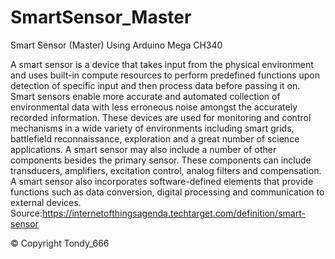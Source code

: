 # SmartSensor_Master

Smart Sensor (Master) Using Arduino Mega CH340 



  A smart sensor is a device that takes input from the physical environment and uses built-in compute resources to perform predefined functions upon detection of specific input and then process data before passing it on. 
  Smart sensors enable more accurate and automated collection of environmental data with less erroneous noise amongst the accurately recorded information. These devices are used for monitoring and control mechanisms in a wide variety of environments including smart grids, battlefield reconnaissance, exploration and a great number of science applications. 
  A smart sensor may also include a number of other components besides the primary sensor.  These components can include transducers, amplifiers, excitation control, analog filters and compensation. A smart sensor also incorporates software-defined elements that provide functions such as data conversion, digital processing and communication to external devices.
Source:https://internetofthingsagenda.techtarget.com/definition/smart-sensor

© Copyright Tondy_666
